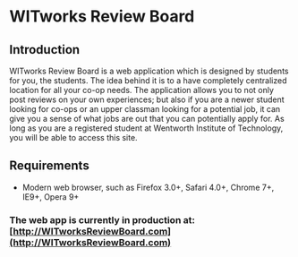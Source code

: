 # WITworks Review Board

## Introduction

WITworks Review Board is a web application which is designed by students for you, the students. The idea behind it is to a have completely centralized location for all your co-op needs. The application allows you to not only post reviews on your own experiences; but also if you are a newer student looking for co-ops or an upper classman looking for a potential job, it can give you a sense of what jobs are out that you can potentially apply for. As long as you are a registered student at Wentworth Institute of Technology, you will be able to access this site.

## Requirements

* Modern web browser, such as Firefox 3.0+, Safari 4.0+, Chrome 7+, IE9+, Opera 9+


### The web app is currently in production at: [http://WITworksReviewBoard.com](http://WITworksReviewBoard.com)

